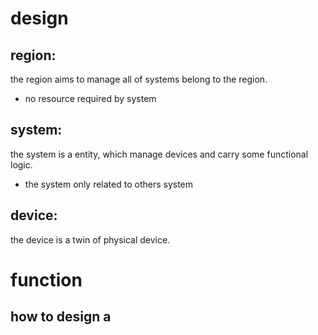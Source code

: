 # design
## region:
the region aims to manage all of systems belong to the region.

- no resource required by system
## system:
the system is a entity, which manage devices and carry some functional logic.

- the system only related to others system
## device:
the device is a twin of physical device.

# function
## how to design a 


